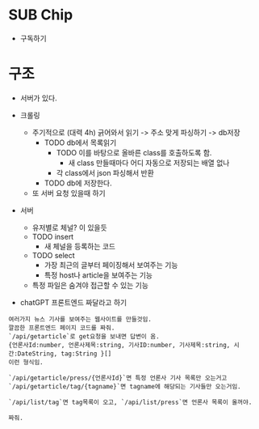 # SUB Chip
- 구독하기

# 구조
- 서버가 있다.
- 크롤링
    - 주기적으로 (대력 4h) 긁어와서 읽기 -> 주소 맞게 파싱하기 -> db저장
        - TODO db에서 목록읽기
            - TODO 이를 바탕으로 올바른 class를 호출하도록 함.
                - 새 class 만들때마다 어디 자동으로 저장되는 배열 없나
            - 각 class에서 json 파싱해서 반환
        - TODO db에 저장한다.
    - 또 서버 요청 있을때 하기
- 서버
    - 유저별로 체널? 이 있을듯
    - TODO insert
        - 새 체널을 등록하는 코드
    - TODO select
        - 가장 최근의 글부터 페이징해서 보여주는 기능
        - 특정 host나 article을 보여주는 기능
    - 특정 파일은 숨겨야 접근할 수 있는 기능


- chatGPT 프론트엔드 짜달라고 하기
```prompt
여러가지 뉴스 기사를 보여주는 웹사이트를 만들것임.
깔끔한 프론트엔드 페이지 코드를 짜줘.
`/api/getarticle`로 get요청을 보내면 답변이 옴. 
{언론사Id:number, 언론사제목:string, 기사ID:number, 기사제목:string, 시간:DateString, tag:String }[]
이런 형식임. 

`/api/getarticle/press/{언론사Id}`면 특정 언론사 기사 목록만 오는거고
`/api/getarticle/tag/{tagname}`면 tagname에 해당되는 기사들만 오는거임.

`/api/list/tag`면 tag목록이 오고, `/api/list/press`면 언론사 목록이 올꺼야.

짜줘.
```
    